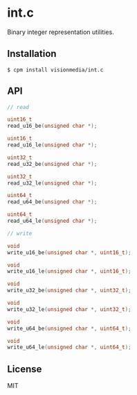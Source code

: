 
# int.c

  Binary integer representation utilities.

## Installation

```
$ cpm install visionmedia/int.c
```

## API

```c
// read

uint16_t
read_u16_be(unsigned char *);

uint16_t
read_u16_le(unsigned char *);

uint32_t
read_u32_be(unsigned char *);

uint32_t
read_u32_le(unsigned char *);

uint64_t
read_u64_be(unsigned char *);

uint64_t
read_u64_le(unsigned char *);

// write

void
write_u16_be(unsigned char *, uint16_t);

void
write_u16_le(unsigned char *, uint16_t);

void
write_u32_be(unsigned char *, uint32_t);

void
write_u32_le(unsigned char *, uint32_t);

void
write_u64_be(unsigned char *, uint64_t);

void
write_u64_le(unsigned char *, uint64_t);
```

## License

  MIT
